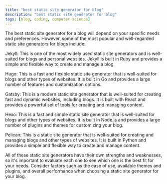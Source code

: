 ```yaml
---
title: "best static site generator for blog"
description: "best static site generator for blog"
tags: [blog, coding, computer-science]
---
```



The best static site generator for a blog will depend on your specific needs and preferences. However, some of the most popular and well-regarded static site generators for blogs include:

Jekyll: This is one of the most widely used static site generators and is well-suited for blogs and personal websites. Jekyll is built in Ruby and provides a simple and flexible way to create and manage a blog.

Hugo: This is a fast and flexible static site generator that is well-suited for blogs and other types of websites. It is built in Go and provides a large number of features and customization options.

Gatsby: This is a modern static site generator that is well-suited for creating fast and dynamic websites, including blogs. It is built with React and provides a powerful set of tools for creating and managing content.

Hexo: This is a fast and simple static site generator that is well-suited for blogs and other types of websites. It is built in Node.js and provides a large number of plugins and themes for customizing your blog.

Pelican: This is a static site generator that is well-suited for creating and managing blogs and other types of websites. It is built in Python and provides a simple and flexible way to create and manage content.

All of these static site generators have their own strengths and weaknesses, so it's important to evaluate each one to see which one is the best fit for your needs. Consider factors such as the ease of use, available themes and plugins, and overall performance when choosing a static site generator for your blog.



